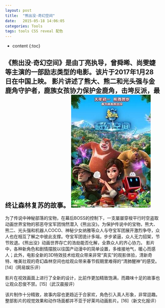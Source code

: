 ```yaml
---
layout: post
title:  "熊出没·奇幻空间"
date:   2015-05-18 14:06:05
categories: Tools
tags: tools CSS reveal 配色
---
```


* content
{:toc}

《熊出没·奇幻空间》是由丁亮执导，曾舜晞、尚雯婕等主演的一部励志类型的电影。该片于2017年1月28日在中国上映。
影片讲述了熊大、熊二和光头强与金鹿角守护者，鹿族女孩协力保护金鹿角，击垮反派，最终让森林复苏的故事。
![image](https://github.com/double-digit/double-digit.github.io/raw/master/18.jpg)
---













为了传说中神秘部落的宝物，在幕后BOSS的控制下，一支屡屡穿梭平行时空盗取动画世界宝物的邪恶夺宝军团悄然潜入《熊出没》。为保护传说中的宝物，熊大、熊二、光头强和机器人COCO、神秘少女纳雅等众人与夺宝军团展开激烈争夺，众人也在相互了解之中彼此支撑。夺宝军团诡计多端，步步紧逼，众人无力招架，节节败退。《熊出没》动画世界存亡的浩劫能否化解，全靠众人的齐心协力。
影片中，各种新角色和剧情摆脱以往国产动漫中的简单设置，多维接地气，暖心而感人；此外，电影全新的3D特效技术给观众带来非常“真实”的观影体验，清新奇特、唯美壮观的奇幻森林空间也给观众带来春节假期里难得的“清肺醒神”的感受。[14]（网易娱乐评）

影片在视效画面上进行了全新的设计，比前作更加精致饱满，而趣味十足的故事也让观众忍俊不禁。[15]（武汉晨报评）

该片制作十分精致，故事内容也更趋近于合家欢，角色引入真人形象，非常逗趣。整部影片的视觉效果和动作场面都并不亚于好莱坞动画影片。[16]（新文化报评）

